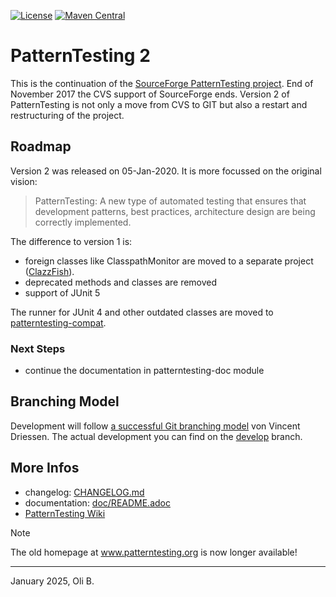 [![License](https://img.shields.io/badge/License-Apache%202.0-blue.svg)](http://www.apache.org/licenses/LICENSE-2.0.html)
[![Maven Central](https://maven-badges.herokuapp.com/maven-central/org.patterntesting/patterntesting-parent/badge.svg)](https://maven-badges.herokuapp.com/maven-central/org.patterntesting/patterntesting-parent)

# PatternTesting 2

This is the continuation of the [SourceForge PatternTesting project](https://sourceforge.net/projects/patterntesting/).
End of November 2017 the CVS support of SourceForge ends.
Version 2 of PatternTesting is not only a move from CVS to GIT but also a restart and restructuring of the project.


## Roadmap

Version 2 was released on 05-Jan-2020.
It is more focussed on the original vision:

> PatternTesting:
> A new type of automated testing that ensures that development patterns, best practices, architecture design are being correctly implemented.

The difference to version 1 is:

* foreign classes like ClasspathMonitor are moved to a separate project ([ClazzFish](https://github.com/oboehm/ClazzFish)).
* deprecated methods and classes are removed
* support of JUnit 5

The runner for JUnit 4 and other outdated classes are moved to [patterntesting-compat](patterntesting-compat/README.adoc).


### Next Steps

* continue the documentation in patterntesting-doc module



## Branching Model

Development will follow [a successful Git branching model](http://nvie.com/posts/a-successful-git-branching-model/) von Vincent Driessen.
The actual development you can find on the [develop](https://github.com/oboehm/PatternTesting2/tree/develop) branch.


## More Infos

* changelog: [CHANGELOG.md](CHANGELOG.md)
* documentation: [doc/README.adoc](doc/README.adoc)
* [PatternTesting Wiki](https://sourceforge.net/p/patterntesting/wiki/Home/)

> [!NOTE]
> The old homepage at www.patterntesting.org is now longer available!

---
January 2025,
Oli B.
